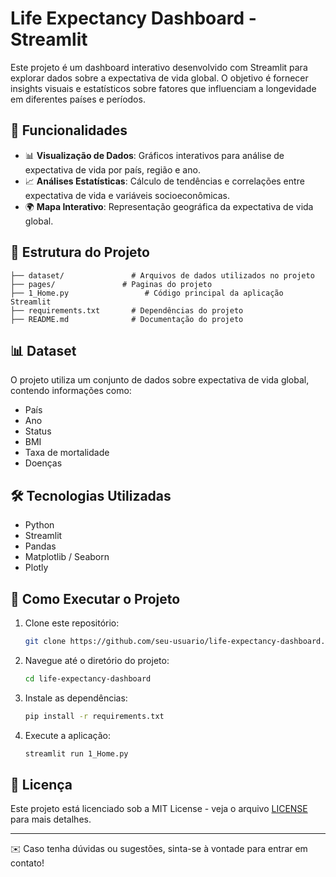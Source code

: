 # Life Expectancy Dashboard - Streamlit

Este projeto é um dashboard interativo desenvolvido com Streamlit para explorar dados sobre a expectativa de vida global. O objetivo é fornecer insights visuais e estatísticos sobre fatores que influenciam a longevidade em diferentes países e períodos.

## 🚀 Funcionalidades

- 📊 **Visualização de Dados**: Gráficos interativos para análise de expectativa de vida por país, região e ano.
- 📈 **Análises Estatísticas**: Cálculo de tendências e correlações entre expectativa de vida e variáveis socioeconômicas.
- 🌍 **Mapa Interativo**: Representação geográfica da expectativa de vida global.

## 📂 Estrutura do Projeto

```
├── dataset/               # Arquivos de dados utilizados no projeto
├── pages/               # Paginas do projeto
├── 1_Home.py                 # Código principal da aplicação Streamlit
├── requirements.txt       # Dependências do projeto
├── README.md              # Documentação do projeto
```

## 📊 Dataset

O projeto utiliza um conjunto de dados sobre expectativa de vida global, contendo informações como:

- País
- Ano
- Status
- BMI
- Taxa de mortalidade
- Doenças

## 🛠 Tecnologias Utilizadas

- Python
- Streamlit
- Pandas
- Matplotlib / Seaborn
- Plotly

## 📌 Como Executar o Projeto

1. Clone este repositório:
   ```sh
   git clone https://github.com/seu-usuario/life-expectancy-dashboard.git
   ```
2. Navegue até o diretório do projeto:
   ```sh
   cd life-expectancy-dashboard
   ```
3. Instale as dependências:
   ```sh
   pip install -r requirements.txt
   ```
4. Execute a aplicação:
   ```sh
   streamlit run 1_Home.py
   ```

## 📄 Licença

Este projeto está licenciado sob a MIT License - veja o arquivo [LICENSE](LICENSE) para mais detalhes.

---

✉️ Caso tenha dúvidas ou sugestões, sinta-se à vontade para entrar em contato!
